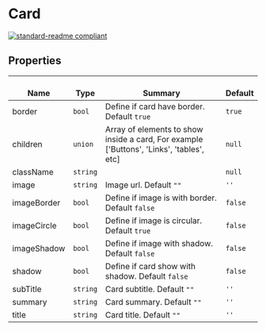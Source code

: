 # Card
  [![standard-readme compliant](https://img.shields.io/badge/standard--readme-OK-green.svg?style=flat-square)](https://github.com/RichardLitt/standard-readme)
  

  ## Properties
  | </br>Name | </br>Type | </br>Summary | </br>Default | 
| ---- | ---- | ---- | ---- |
| border | `bool` | Define if card have border. Default `true` | `true` |
| children | `union` | Array of elements to show inside a card, For example ['Buttons', 'Links', 'tables', etc] | `null` |
| className | `string` |  | `null` |
| image | `string` | Image url. Default `""` | `''` |
| imageBorder | `bool` | Define if image is with border. Default `false` | `false` |
| imageCircle | `bool` | Define if image is circular. Default `true` | `false` |
| imageShadow | `bool` | Define if image   with shadow. Default `false` | `false` |
| shadow | `bool` | Define if card show with shadow. Default `false` | `false` |
| subTitle | `string` | Card subtitle. Default `""` | `''` |
| summary | `string` | Card summary. Default `""` | `''` |
| title | `string` | Card title. Default `""` | `''` |